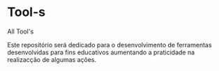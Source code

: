 # Tool-s
All Tool's

Este repositório será dedicado para o desenvolvimento de ferramentas desenvolvidas para fins educativos aumentando a praticidade na realizacção de algumas ações.
